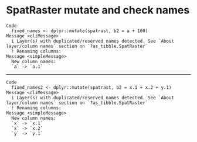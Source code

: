 # SpatRaster mutate and check names

    Code
      fixed_names <- dplyr::mutate(spatrast, b2 = a + 100)
    Message <cliMessage>
      i Layer(s) with duplicated/reserved names detected. See `About layer/column names` section on `?as_tibble.SpatRaster` 
      ! Renaming columns:
    Message <simpleMessage>
      New column names:
      `a` -> `a.1`
      
      

---

    Code
      fixed_names2 <- dplyr::mutate(spatrast, b2 = x.1 + x.2 + y.1)
    Message <cliMessage>
      i Layer(s) with duplicated/reserved names detected. See `About layer/column names` section on `?as_tibble.SpatRaster` 
      ! Renaming columns:
    Message <simpleMessage>
      New column names:
      `x` -> `x.1`
      `x` -> `x.2`
      `y` -> `y.1`
      
      

